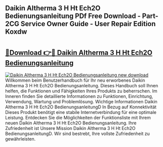 ## Daikin Altherma 3 H Ht Ech2O Bedienungsanleitung PDf Free Download - Part-2CG Service Owner Guide - User Repair Edition Koxdw

# <h2><a href="http://df3zy4.blite.top/?on=Daikin+Altherma+3+H+Ht+Ech2O+Bedienungsanleitung">🔗Download 👉🔴 Daikin Altherma 3 H Ht Ech2O Bedienungsanleitung</a></h2>

[![Daikin Altherma 3 H Ht Ech2O Bedienungsanleitung new download](https://i.imgur.com/lujVjoI.png)](http://df3zy4.blite.top/?on=Daikin+Altherma+3+H+Ht+Ech2O+Bedienungsanleitung)
Willkommen beim Benutzerhandbuch für Ihr neu erworbenes Daikin Altherma 3 H Ht Ech2O Bedienungsanleitung. Dieses Handbuch soll Ihnen helfen, die Funktionen und Fähigkeiten Ihres Produkts zu beherrschen. Im Inneren finden Sie detaillierte Informationen zu Funktionen, Einrichtung, Verwendung, Wartung und Problemlösung. Wichtige Informationen Daikin Altherma 3 H Ht Ech2O BedienungsanleitungD In Bezug auf Konnektivität Dieses Produkt benötigt eine stabile Internetverbindung für eine optimale Leistung. Entdecken Sie die Möglichkeiten der Funktionsliste mit Ihrem neuen Daikin Altherma 3 H Ht Ech2O Bedienungsanleitung. Ihre Zufriedenheit ist Unsere Mission Daikin Altherma 3 H Ht Ech2O BedienungsanleitungD. Wir sind bestrebt, Ihre vollste Zufriedenheit zu gewährleisten.
